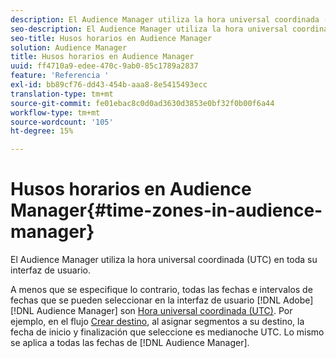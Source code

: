 ```yaml
---
description: El Audience Manager utiliza la hora universal coordinada (UTC) en toda su interfaz de usuario.
seo-description: El Audience Manager utiliza la hora universal coordinada (UTC) en toda su interfaz de usuario.
seo-title: Husos horarios en Audience Manager
solution: Audience Manager
title: Husos horarios en Audience Manager
uuid: ff4710a9-edee-470c-9ab0-85c1789a2837
feature: 'Referencia '
exl-id: bb89cf76-dd43-454b-aaa8-8e5415493ecc
translation-type: tm+mt
source-git-commit: fe01ebac8c0d0ad3630d3853e0bf32f0b00f6a44
workflow-type: tm+mt
source-wordcount: '105'
ht-degree: 15%

---
```


# Husos horarios en Audience Manager{#time-zones-in-audience-manager}

El Audience Manager utiliza la hora universal coordinada (UTC) en toda su interfaz de usuario.

A menos que se especifique lo contrario, todas las fechas e intervalos de fechas que se pueden seleccionar en la interfaz de usuario [!DNL Adobe] [!DNL Audience Manager] son [Hora universal coordinada (UTC)](https://www.timeanddate.com/worldclock/timezone/utc). Por ejemplo, en el flujo [Crear destino](../features/destinations/create-cookie-destination.md#segments-mapping), al asignar segmentos a su destino, la fecha de inicio y finalización que seleccione es medianoche UTC. Lo mismo se aplica a todas las fechas de [!DNL Audience Manager].

